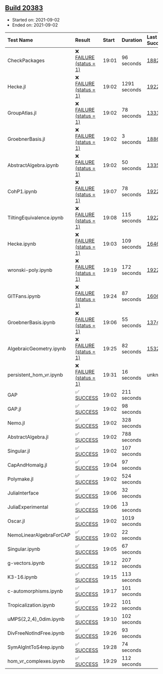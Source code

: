 ## [Build 20383](https://oscarci.mathematik.uni-kl.de/job/oscar/20383/)

* Started on: 2021-09-02
* Ended on: 2021-09-02

| Test Name    | Result | Start | Duration | Last Success | First Failure |
|:-------------|:-------|:------|:---------|:-------------|:--------------|
| CheckPackages | ❌ [FAILURE (status = 1)](https://oscarci.mathematik.uni-kl.de/job/oscar/20383/artifact/logs/build-20383/CheckPackages.log) | 19:01 | 96 seconds | [18822](https://oscarci.mathematik.uni-kl.de/job/oscar/18822/) | [18823](https://oscarci.mathematik.uni-kl.de/job/oscar/18823/) |
| Hecke.jl | ❌ [FAILURE (status = 1)](https://oscarci.mathematik.uni-kl.de/job/oscar/20383/artifact/logs/build-20383/Hecke.jl.log) | 19:02 | 1291 seconds | [19222](https://oscarci.mathematik.uni-kl.de/job/oscar/19222/) | [20152](https://oscarci.mathematik.uni-kl.de/job/oscar/20152/) |
| GroupAtlas.jl | ❌ [FAILURE (status = 1)](https://oscarci.mathematik.uni-kl.de/job/oscar/20383/artifact/logs/build-20383/GroupAtlas.jl.log) | 19:02 | 78 seconds | [13311](https://oscarci.mathematik.uni-kl.de/job/oscar/13311/) | [13312](https://oscarci.mathematik.uni-kl.de/job/oscar/13312/) |
| GroebnerBasis.jl | ❌ [FAILURE (status = 1)](https://oscarci.mathematik.uni-kl.de/job/oscar/20383/artifact/logs/build-20383/GroebnerBasis.jl.log) | 19:02 | 3 seconds | [18864](https://oscarci.mathematik.uni-kl.de/job/oscar/18864/) | [18865](https://oscarci.mathematik.uni-kl.de/job/oscar/18865/) |
| AbstractAlgebra.ipynb | ❌ [FAILURE (status = 1)](https://oscarci.mathematik.uni-kl.de/job/oscar/20383/artifact/logs/build-20383/AbstractAlgebra.ipynb.log) | 19:02 | 50 seconds | [13355](https://oscarci.mathematik.uni-kl.de/job/oscar/13355/) | [13356](https://oscarci.mathematik.uni-kl.de/job/oscar/13356/) |
| CohP1.ipynb | ❌ [FAILURE (status = 1)](https://oscarci.mathematik.uni-kl.de/job/oscar/20383/artifact/logs/build-20383/CohP1.ipynb.log) | 19:07 | 78 seconds | [19222](https://oscarci.mathematik.uni-kl.de/job/oscar/19222/) | [20152](https://oscarci.mathematik.uni-kl.de/job/oscar/20152/) |
| TiltingEquivalence.ipynb | ❌ [FAILURE (status = 1)](https://oscarci.mathematik.uni-kl.de/job/oscar/20383/artifact/logs/build-20383/TiltingEquivalence.ipynb.log) | 19:08 | 115 seconds | [19222](https://oscarci.mathematik.uni-kl.de/job/oscar/19222/) | [20152](https://oscarci.mathematik.uni-kl.de/job/oscar/20152/) |
| Hecke.ipynb | ❌ [FAILURE (status = 1)](https://oscarci.mathematik.uni-kl.de/job/oscar/20383/artifact/logs/build-20383/Hecke.ipynb.log) | 19:03 | 109 seconds | [16463](https://oscarci.mathematik.uni-kl.de/job/oscar/16463/) | [16464](https://oscarci.mathematik.uni-kl.de/job/oscar/16464/) |
| wronski-poly.ipynb | ❌ [FAILURE (status = 1)](https://oscarci.mathematik.uni-kl.de/job/oscar/20383/artifact/logs/build-20383/wronski-poly.ipynb.log) | 19:19 | 172 seconds | [19222](https://oscarci.mathematik.uni-kl.de/job/oscar/19222/) | [20152](https://oscarci.mathematik.uni-kl.de/job/oscar/20152/) |
| GITFans.ipynb | ❌ [FAILURE (status = 1)](https://oscarci.mathematik.uni-kl.de/job/oscar/20383/artifact/logs/build-20383/GITFans.ipynb.log) | 19:24 | 87 seconds | [16068](https://oscarci.mathematik.uni-kl.de/job/oscar/16068/) | [16069](https://oscarci.mathematik.uni-kl.de/job/oscar/16069/) |
| GroebnerBasis.ipynb | ❌ [FAILURE (status = 1)](https://oscarci.mathematik.uni-kl.de/job/oscar/20383/artifact/logs/build-20383/GroebnerBasis.ipynb.log) | 19:06 | 55 seconds | [13748](https://oscarci.mathematik.uni-kl.de/job/oscar/13748/) | [13749](https://oscarci.mathematik.uni-kl.de/job/oscar/13749/) |
| AlgebraicGeometry.ipynb | ❌ [FAILURE (status = 1)](https://oscarci.mathematik.uni-kl.de/job/oscar/20383/artifact/logs/build-20383/AlgebraicGeometry.ipynb.log) | 19:25 | 82 seconds | [15322](https://oscarci.mathematik.uni-kl.de/job/oscar/15322/) | [15323](https://oscarci.mathematik.uni-kl.de/job/oscar/15323/) |
| persistent_hom_vr.ipynb | ❌ [FAILURE (status = 1)](https://oscarci.mathematik.uni-kl.de/job/oscar/20383/artifact/logs/build-20383/persistent_hom_vr.ipynb.log) | 19:31 | 16 seconds | unknown | unknown |
| GAP | ✅ [SUCCESS](https://oscarci.mathematik.uni-kl.de/job/oscar/20383/artifact/logs/build-20383/GAP.log) | 19:02 | 211 seconds |  |  |
| GAP.jl | ✅ [SUCCESS](https://oscarci.mathematik.uni-kl.de/job/oscar/20383/artifact/logs/build-20383/GAP.jl.log) | 19:02 | 98 seconds |  |  |
| Nemo.jl | ✅ [SUCCESS](https://oscarci.mathematik.uni-kl.de/job/oscar/20383/artifact/logs/build-20383/Nemo.jl.log) | 19:02 | 328 seconds |  |  |
| AbstractAlgebra.jl | ✅ [SUCCESS](https://oscarci.mathematik.uni-kl.de/job/oscar/20383/artifact/logs/build-20383/AbstractAlgebra.jl.log) | 19:02 | 788 seconds |  |  |
| Singular.jl | ✅ [SUCCESS](https://oscarci.mathematik.uni-kl.de/job/oscar/20383/artifact/logs/build-20383/Singular.jl.log) | 19:02 | 107 seconds |  |  |
| CapAndHomalg.jl | ✅ [SUCCESS](https://oscarci.mathematik.uni-kl.de/job/oscar/20383/artifact/logs/build-20383/CapAndHomalg.jl.log) | 19:04 | 97 seconds |  |  |
| Polymake.jl | ✅ [SUCCESS](https://oscarci.mathematik.uni-kl.de/job/oscar/20383/artifact/logs/build-20383/Polymake.jl.log) | 19:02 | 524 seconds |  |  |
| JuliaInterface | ✅ [SUCCESS](https://oscarci.mathematik.uni-kl.de/job/oscar/20383/artifact/logs/build-20383/JuliaInterface.log) | 19:06 | 32 seconds |  |  |
| JuliaExperimental | ✅ [SUCCESS](https://oscarci.mathematik.uni-kl.de/job/oscar/20383/artifact/logs/build-20383/JuliaExperimental.log) | 19:06 | 13 seconds |  |  |
| Oscar.jl | ✅ [SUCCESS](https://oscarci.mathematik.uni-kl.de/job/oscar/20383/artifact/logs/build-20383/Oscar.jl.log) | 19:02 | 1019 seconds |  |  |
| NemoLinearAlgebraForCAP | ✅ [SUCCESS](https://oscarci.mathematik.uni-kl.de/job/oscar/20383/artifact/logs/build-20383/NemoLinearAlgebraForCAP.log) | 19:02 | 22 seconds |  |  |
| Singular.ipynb | ✅ [SUCCESS](https://oscarci.mathematik.uni-kl.de/job/oscar/20383/artifact/logs/build-20383/Singular.ipynb.log) | 19:05 | 67 seconds |  |  |
| g-vectors.ipynb | ✅ [SUCCESS](https://oscarci.mathematik.uni-kl.de/job/oscar/20383/artifact/logs/build-20383/g-vectors.ipynb.log) | 19:12 | 207 seconds |  |  |
| K3-16.ipynb | ✅ [SUCCESS](https://oscarci.mathematik.uni-kl.de/job/oscar/20383/artifact/logs/build-20383/K3-16.ipynb.log) | 19:15 | 113 seconds |  |  |
| c-automorphisms.ipynb | ✅ [SUCCESS](https://oscarci.mathematik.uni-kl.de/job/oscar/20383/artifact/logs/build-20383/c-automorphisms.ipynb.log) | 19:17 | 101 seconds |  |  |
| Tropicalization.ipynb | ✅ [SUCCESS](https://oscarci.mathematik.uni-kl.de/job/oscar/20383/artifact/logs/build-20383/Tropicalization.ipynb.log) | 19:22 | 101 seconds |  |  |
| uMPS(2,2,4)_0dim.ipynb | ✅ [SUCCESS](https://oscarci.mathematik.uni-kl.de/job/oscar/20383/artifact/logs/build-20383/uMPS-2-2-4-_0dim.ipynb.log) | 19:10 | 102 seconds |  |  |
| DivFreeNotIndFree.ipynb | ✅ [SUCCESS](https://oscarci.mathematik.uni-kl.de/job/oscar/20383/artifact/logs/build-20383/DivFreeNotIndFree.ipynb.log) | 19:26 | 93 seconds |  |  |
| SymAlgIntToS4rep.ipynb | ✅ [SUCCESS](https://oscarci.mathematik.uni-kl.de/job/oscar/20383/artifact/logs/build-20383/SymAlgIntToS4rep.ipynb.log) | 19:28 | 74 seconds |  |  |
| hom_vr_complexes.ipynb | ✅ [SUCCESS](https://oscarci.mathematik.uni-kl.de/job/oscar/20383/artifact/logs/build-20383/hom_vr_complexes.ipynb.log) | 19:29 | 112 seconds |  |  |
